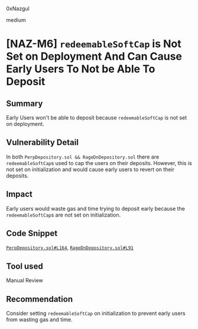 0xNazgul

medium

# [NAZ-M6] `redeemableSoftCap` is Not Set on Deployment And Can Cause Early Users To Not be Able To Deposit

## Summary
Early Users won't be able to deposit because `redeemableSoftCap` is not set on deployment.

## Vulnerability Detail
In both `PerpDepository.sol && RageDnDepository.sol` there are `redeemableSoftCap`s used to cap the users on their deposits. However, this is not set on initialization and would cause early users to revert on their deposits.

## Impact
Early users would waste gas and time trying to deposit early because the `redeemableSoftCap`s are not set on initialization.

## Code Snippet
[`PerpDepository.sol#L164`](https://github.com/sherlock-audit/2023-01-uxd/blob/main/contracts/integrations/perp/PerpDepository.sol#L164), [`RageDnDepository.sol#L91`](https://github.com/sherlock-audit/2023-01-uxd/blob/main/contracts/integrations/rage-trade/RageDnDepository.sol#L91)

## Tool used
Manual Review

## Recommendation
Consider setting `redeemableSoftCap` on initialization to prevent early users from wasting gas and time. 